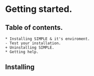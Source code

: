 # Getting started.
## Table of contents.
    * Installing SIMPLE & it's enviroment.
    - Test your installation.
    + Uninstalling SIMPLE.
    * Getting help.
## Installing